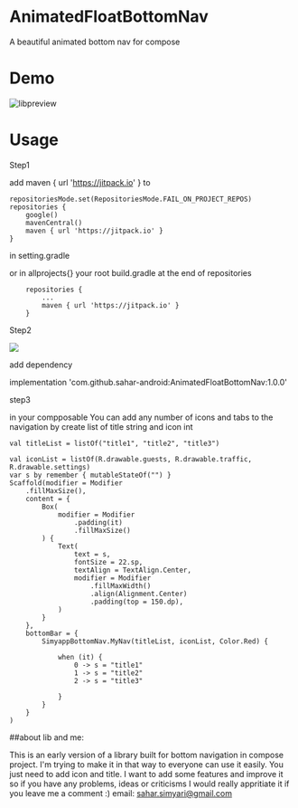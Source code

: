 # AnimatedFloatBottomNav
A beautiful animated bottom nav for compose


# Demo
![libpreview](https://user-images.githubusercontent.com/46859947/219660373-1c137d9f-7d78-4ed1-9690-c32b06d6ce58.gif)

# Usage

Step1

add maven { url 'https://jitpack.io' } to 

    repositoriesMode.set(RepositoriesMode.FAIL_ON_PROJECT_REPOS)
    repositories {
        google()
        mavenCentral()
        maven { url 'https://jitpack.io' }
    }

in setting.gradle

or
 in allprojects{} your root build.gradle at the end of repositories
 

		repositories {
			...
			maven { url 'https://jitpack.io' }
		}


Step2

[![](https://jitpack.io/v/sahar-android/AnimatedFloatBottomNav.svg)](https://jitpack.io/#sahar-android/AnimatedFloatBottomNav)

add dependency

implementation 'com.github.sahar-android:AnimatedFloatBottomNav:1.0.0'

step3

in your compposable You can add any number of icons and tabs to the navigation by create list of title string and icon int


    val titleList = listOf("title1", "title2", "title3")

    val iconList = listOf(R.drawable.guests, R.drawable.traffic, R.drawable.settings)
    var s by remember { mutableStateOf("") }
    Scaffold(modifier = Modifier
        .fillMaxSize(),
        content = {
            Box(
                modifier = Modifier
                    .padding(it)
                    .fillMaxSize()
            ) {
                Text(
                    text = s,
                    fontSize = 22.sp,
                    textAlign = TextAlign.Center,
                    modifier = Modifier
                        .fillMaxWidth()
                        .align(Alignment.Center)
                        .padding(top = 150.dp),
                )
            }
        },
        bottomBar = {
            SimyappBottomNav.MyNav(titleList, iconList, Color.Red) {

                when (it) {
                    0 -> s = "title1"
                    1 -> s = "title2"
                    2 -> s = "title3"

                }
            }
        }
    )

##about lib and me:

This is an early version of a library built for bottom navigation in compose project. I'm trying to make it in that way to everyone can use it easily. You just need to add icon and title.
I want to add some features and improve it so if you have any problems, ideas or criticisms I would really appritiate it if you leave me a comment :)
email: sahar.simyari@gmail.com


